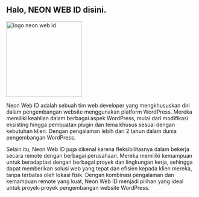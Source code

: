 ## Halo, NEON WEB ID disini.
<img alt="logo neon web id" src="https://github.com/neonwebid/.github/assets/11472981/07e942b2-0a53-43a4-b82c-4dbd09247db2" width="200px">

Neon Web ID adalah sebuah tim web developer yang mengkhususkan diri dalam pengembangan website menggunakan platform WordPress. Mereka memiliki keahlian dalam berbagai aspek WordPress, mulai dari modifikasi eksisting hingga pembuatan plugin dan tema khusus sesuai dengan kebutuhan klien. Dengan pengalaman lebih dari 2 tahun dalam dunia pengembangan WordPress.

Selain itu, Neon Web ID juga dikenal karena fleksibilitasnya dalam bekerja secara remote dengan berbagai perusahaan. Mereka memiliki kemampuan untuk beradaptasi dengan berbagai proyek dan lingkungan kerja, sehingga dapat memberikan solusi web yang tepat dan efisien kepada klien mereka, tanpa terbatas oleh lokasi fisik. Dengan kombinasi pengalaman dan kemampuan remote yang kuat, Neon Web ID menjadi pilihan yang ideal untuk proyek-proyek pengembangan website WordPress.
